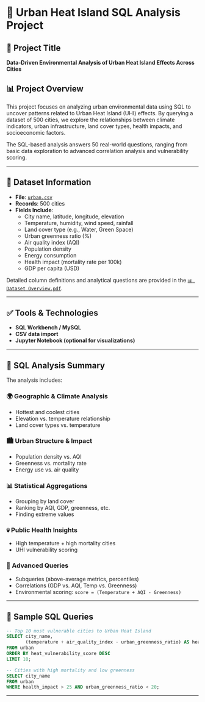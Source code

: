 
# 🌆 Urban Heat Island SQL Analysis Project

## 📌 Project Title
**Data-Driven Environmental Analysis of Urban Heat Island Effects Across Cities**

## 📊 Project Overview

This project focuses on analyzing urban environmental data using SQL to uncover patterns related to Urban Heat Island (UHI) effects. By querying a dataset of 500 cities, we explore the relationships between climate indicators, urban infrastructure, land cover types, health impacts, and socioeconomic factors.

The SQL-based analysis answers 50 real-world questions, ranging from basic data exploration to advanced correlation analysis and vulnerability scoring.

---

## 🧾 Dataset Information

- **File**: [`urban.csv`](https://github.com/MohithKumar8897/SQL-Projects/blob/main/Urban%20Heat%20Island%20Dataset/urban.csv)
- **Records**: 500 cities
- **Fields Include**:
  - City name, latitude, longitude, elevation
  - Temperature, humidity, wind speed, rainfall
  - Land cover type (e.g., Water, Green Space)
  - Urban greenness ratio (%)
  - Air quality index (AQI)
  - Population density
  - Energy consumption
  - Health impact (mortality rate per 100k)
  - GDP per capita (USD)

Detailed column definitions and analytical questions are provided in the [`📊 Dataset Overview.pdf`](https://github.com/MohithKumar8897/SQL-Projects/blob/main/Urban%20Heat%20Island%20Dataset/%F0%9F%93%8A%20Dataset%20Overview.pdf).

---

## ✅ Tools & Technologies

- **SQL Workbench / MySQL**
- **CSV data import**
- **Jupyter Notebook (optional for visualizations)**


---

## 🔎 SQL Analysis Summary

The analysis includes:

### 🌍 Geographic & Climate Analysis
- Hottest and coolest cities
- Elevation vs. temperature relationship
- Land cover types vs. temperature

### 🏙 Urban Structure & Impact
- Population density vs. AQI
- Greenness vs. mortality rate
- Energy use vs. air quality

### 📊 Statistical Aggregations
- Grouping by land cover
- Ranking by AQI, GDP, greenness, etc.
- Finding extreme values

### 💀 Public Health Insights
- High temperature + high mortality cities
- UHI vulnerability scoring

### 🔁 Advanced Queries
- Subqueries (above-average metrics, percentiles)
- Correlations (GDP vs. AQI, Temp vs. Greenness)
- Environmental scoring: `score = (Temperature + AQI - Greenness)`

---

## 🧠 Sample SQL Queries

```sql
-- Top 10 most vulnerable cities to Urban Heat Island
SELECT city_name,
       (temperature + air_quality_index - urban_greenness_ratio) AS heat_vulnerability_score
FROM urban
ORDER BY heat_vulnerability_score DESC
LIMIT 10;

-- Cities with high mortality and low greenness
SELECT city_name
FROM urban
WHERE health_impact > 25 AND urban_greenness_ratio < 20;
```

---

